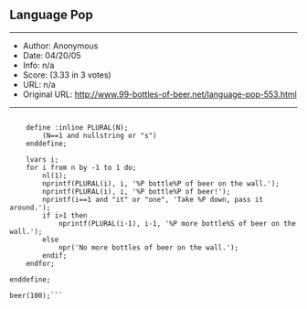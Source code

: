 
## Language Pop ##
---
- Author: Anonymous
- Date: 04/20/05
- Info: n/a
- Score:  (3.33 in 3 votes)
- URL: n/a
- Original URL: http://www.99-bottles-of-beer.net/language-pop-553.html
---

```define beer(n);

    define :inline PLURAL(N);
        (N==1 and nullstring or "s")
    enddefine;

    lvars i;
    for i from n by -1 to 1 do;
        nl(1);
        nprintf(PLURAL(i), i, '%P bottle%P of beer on the wall.');
        nprintf(PLURAL(i), i, '%P bottle%P of beer!');
        nprintf(i==1 and "it" or "one", 'Take %P down, pass it around.');
        if i>1 then
            nprintf(PLURAL(i-1), i-1, '%P more bottle%S of beer on the wall.');
        else
            npr('No more bottles of beer on the wall.');
        endif;
    endfor;

enddefine;

beer(100);```